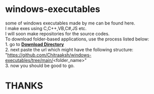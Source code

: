 # windows-executables
some of windows executables made by me can be found here.  
I make exes using C,C++,VB,C#,JS etc.  
I will soon make repositories for the source codes.  
To download folder-based applications, use the process listed below:  
    1.  go to **[Download Directory](https://download-directory.github.io/?form=MG0AV3)**  
    2.  next paste the url which might have the following structure:  "https://github.com/Chitraaksh/windows-executables/tree/main/<folder_name>"      
    3.  now you should be good to go.  
# THANKS
